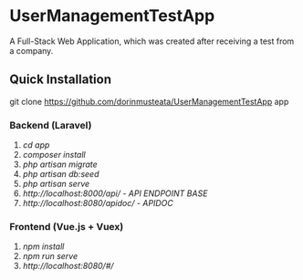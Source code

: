# UserManagementTestApp
A Full-Stack Web Application, which was created after receiving a test from a company.

## Quick Installation

git clone https://github.com/dorinmusteata/UserManagementTestApp app

### Backend (Laravel)

1. *cd app*
2. *composer install*
3. *php artisan migrate*
4. *php artisan db:seed*
5. *php artisan serve*
6. *http://localhost:8000/api/ - API ENDPOINT BASE*
7. *http://localhost:8080/apidoc/ - APIDOC*

### Frontend (Vue.js + Vuex)

1. *npm install*
2. *npm run serve*
3. *http://localhost:8080/#/*

